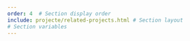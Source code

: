```yaml
---
order: 4  # Section display order
include: projecte/related-projects.html # Section layout
# Section variables
---
```

